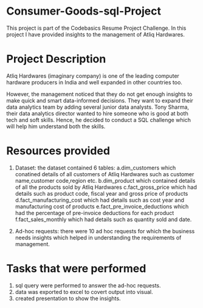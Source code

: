 # Consumer-Goods-sql-Project
This project is part of the Codebasics Resume Project Challenge. 
In this project I have provided insights to the management of Atliq Hardwares.

# Project Description
Atliq Hardwares (imaginary company) is one of the leading computer hardware producers in India and well expanded in other countries too.

However, the management noticed that they do not get enough insights to make quick and smart data-informed decisions. They want to expand their data analytics team by adding several junior data analysts. Tony Sharma, their data analytics director wanted to hire someone who is good at both tech and soft skills. Hence, he decided to conduct a SQL challenge which will help him understand both the skills.

# Resources provided
1. Dataset:  the dataset contained 6 tables:  a.dim_customers which conatined details of all customers of Atliq Hardwares such as customer name,customer code,region etc.  b.dim_product which contained details of all the products sold by Atliq Hardwares   c.fact_gross_price which had details such as product code, fiscal year and gross price of products  d.fact_manufacturing_cost which had details such as cost year and manufacturing cost of products  e.fact_pre_invoice_deductions which had the percentage of pre-invoice deductions for each product   f.fact_sales_monthly which had details such as quantity sold and date.

2. Ad-hoc requests: there were 10 ad hoc requests for which the business needs insights which helped in understanding the requirements of management.

# Tasks that were performed
1. sql query were performed to answer the ad-hoc requests.
2. data was exported to excel to covert output into visual.
3. created presentation to show the insights.

